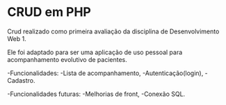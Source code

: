 # CRUD em PHP

Crud realizado como primeira avaliação da disciplina de Desenvolvimento Web 1.

Ele foi adaptado para ser uma aplicação de uso pessoal para acompanhamento evolutivo de pacientes.

-Funcionalidades:
 -Lista de acompanhamento,
 -Autenticação(login),
 -Cadastro.

-Funcionalidades futuras: 
 -Melhorias de front,
 -Conexão SQL.


